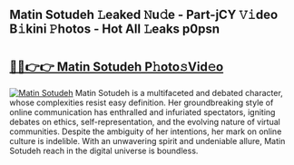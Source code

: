 ## Matin Sotudeh 𝙻eaked 𝙽u𝚍e - Part-jCY 𝚅𝚒deo B𝚒kini 𝙿hotos - Hot All 𝙻eaks p0psn

# <h2><a href="http://ld62vb.urlbe.top/?page=Matin+Sotudeh">🔗🔗👉👉 Matin Sotudeh P𝚑oto𝚜Vid𝚎o</a></h2>

[![Matin Sotudeh](https://i.imgur.com/eBuTRDB.gif)](http://ld62vb.urlbe.top/?page=Matin+Sotudeh)
Matin Sotudeh is a multifaceted and debated character, whose complexities resist easy definition. Her groundbreaking style of online communication has enthralled and infuriated spectators, igniting debates on ethics, self-representation, and the evolving nature of virtual communities. Despite the ambiguity of her intentions, her mark on online culture is indelible. With an unwavering spirit and undeniable allure, Matin Sotudeh reach in the digital universe is boundless.

